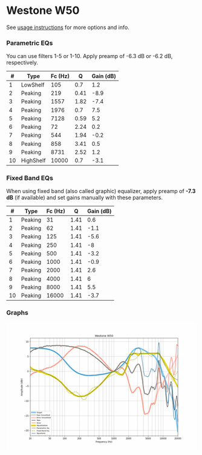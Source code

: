 # Westone W50
See [usage instructions](https://github.com/jaakkopasanen/AutoEq#usage) for more options and info.

### Parametric EQs
You can use filters 1-5 or 1-10. Apply preamp of -6.3 dB or -6.2 dB, respectively.

|   # | Type      |   Fc (Hz) |    Q |   Gain (dB) |
|-----|-----------|-----------|------|-------------|
|   1 | LowShelf  |       105 | 0.7  |         1.2 |
|   2 | Peaking   |       219 | 0.41 |        -8.9 |
|   3 | Peaking   |      1557 | 1.82 |        -7.4 |
|   4 | Peaking   |      1976 | 0.7  |         7.5 |
|   5 | Peaking   |      7128 | 0.59 |         5.2 |
|   6 | Peaking   |        72 | 2.24 |         0.2 |
|   7 | Peaking   |       544 | 1.94 |        -0.2 |
|   8 | Peaking   |       858 | 3.41 |         0.5 |
|   9 | Peaking   |      8731 | 2.52 |         1.2 |
|  10 | HighShelf |     10000 | 0.7  |        -3.1 |

### Fixed Band EQs
When using fixed band (also called graphic) equalizer, apply preamp of **-7.3 dB** (if available) and set gains manually with these parameters.

|   # | Type    |   Fc (Hz) |    Q |   Gain (dB) |
|-----|---------|-----------|------|-------------|
|   1 | Peaking |        31 | 1.41 |         0.6 |
|   2 | Peaking |        62 | 1.41 |        -1.1 |
|   3 | Peaking |       125 | 1.41 |        -5.6 |
|   4 | Peaking |       250 | 1.41 |        -8   |
|   5 | Peaking |       500 | 1.41 |        -3.2 |
|   6 | Peaking |      1000 | 1.41 |        -0.9 |
|   7 | Peaking |      2000 | 1.41 |         2.6 |
|   8 | Peaking |      4000 | 1.41 |         6   |
|   9 | Peaking |      8000 | 1.41 |         5.5 |
|  10 | Peaking |     16000 | 1.41 |        -3.7 |

### Graphs
![](./Westone%20W50.png)
